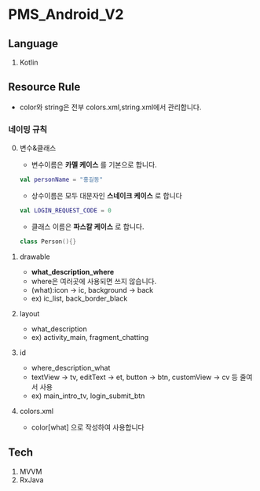 # PMS_Android_V2
## Language
1. Kotlin
## Resource Rule
* color와 string은 전부 colors.xml,string.xml에서 관리합니다.
### 네이밍 규칙
0. 변수&클래스
    * 변수이름은 __카멜 케이스__ 를 기본으로 합니다.
    ```kotlin
    val personName = "홍길동"
    ```
    * 상수이름은 모두 대문자인 __스네이크 케이스__ 로 합니다
    ```kotlin
    val LOGIN_REQUEST_CODE = 0
    ```
    * 클래스 이름은 __파스칼 케이스__ 로 합니다.
    ```kotlin
    class Person(){}
    ```

1. drawable
    * __what_description_where__
    * where은 여러곳에 사용되면 쓰지 않습니다.
    * (what):icon -> ic, background -> back
    * ex) ic_list, back_border_black

2. layout
    * what_description
    * ex) activity_main, fragment_chatting

3. id
    * where_description_what
    * textView -> tv, editText -> et, button -> btn, customView -> cv 등 줄여서 사용
    * ex) main_intro_tv, login_submit_btn

4. colors.xml
    * color[what] 으로 작성하여 사용합니다

## Tech
1. MVVM
2. RxJava